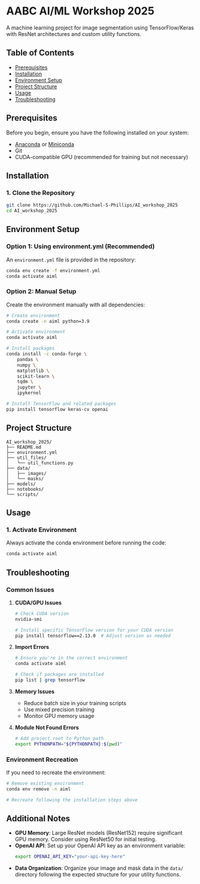 # AABC AI/ML Workshop 2025

A machine learning project for image segmentation using TensorFlow/Keras with ResNet architectures and custom utility functions.

## Table of Contents
- [Prerequisites](#prerequisites)
- [Installation](#installation)
- [Environment Setup](#environment-setup)
- [Project Structure](#project-structure)
- [Usage](#usage)
- [Troubleshooting](#troubleshooting)

## Prerequisites

Before you begin, ensure you have the following installed on your system:
- [Anaconda](https://www.anaconda.com/products/distribution) or [Miniconda](https://docs.conda.io/en/latest/miniconda.html)
- Git
- CUDA-compatible GPU (recommended for training but not necessary)

## Installation

### 1. Clone the Repository

```bash
git clone https://github.com/Michael-S-Phillips/AI_workshop_2025
cd AI_workshop_2025
```

## Environment Setup

### Option 1: Using environment.yml (Recommended)

An `environment.yml` file is provided in the repository:

```bash
conda env create -f environment.yml
conda activate aiml
```

### Option 2: Manual Setup

Create the environment manually with all dependencies:

```bash
# Create environment
conda create -n aiml python=3.9

# Activate environment
conda activate aiml

# Install packages
conda install -c conda-forge \
    pandas \
    numpy \
    matplotlib \
    scikit-learn \
    tqdm \
    jupyter \
    ipykernel

# Install TensorFlow and related packages
pip install tensorflow keras-cv openai

```

## Project Structure

```
AI_workshop_2025/
├── README.md
├── environment.yml
├── util_files/
│   └── util_functions.py
├── data/
│   ├── images/
│   └── masks/
├── models/
├── notebooks/
└── scripts/
```

## Usage

### 1. Activate Environment

Always activate the conda environment before running the code:

```bash
conda activate aiml
```

## Troubleshooting

### Common Issues

1. **CUDA/GPU Issues**
   ```bash
   # Check CUDA version
   nvidia-smi
   
   # Install specific TensorFlow version for your CUDA version
   pip install tensorflow==2.13.0  # Adjust version as needed
   ```

2. **Import Errors**
   ```bash
   # Ensure you're in the correct environment
   conda activate aiml
   
   # Check if packages are installed
   pip list | grep tensorflow
   ```

3. **Memory Issues**
   - Reduce batch size in your training scripts
   - Use mixed precision training
   - Monitor GPU memory usage

4. **Module Not Found Errors**
   ```bash
   # Add project root to Python path
   export PYTHONPATH="${PYTHONPATH}:$(pwd)"
   ```

### Environment Recreation

If you need to recreate the environment:

```bash
# Remove existing environment
conda env remove -n aiml

# Recreate following the installation steps above
```

## Additional Notes

- **GPU Memory**: Large ResNet models (ResNet152) require significant GPU memory. Consider using ResNet50 for initial testing.
- **OpenAI API**: Set up your OpenAI API key as an environment variable:
  ```bash
  export OPENAI_API_KEY="your-api-key-here"
  ```
- **Data Organization**: Organize your image and mask data in the `data/` directory following the expected structure for your utility functions.
